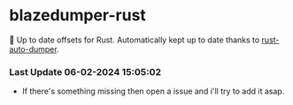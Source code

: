 # blazedumper-rust

🚀 Up to date offsets for Rust. Automatically kept up to date thanks to [rust-auto-dumper](https://github.com/Akandesh/rust-auto-dumper).


### Last Update 06-02-2024 15:05:02
- If there's something missing then open a issue and i'll try to add it asap.